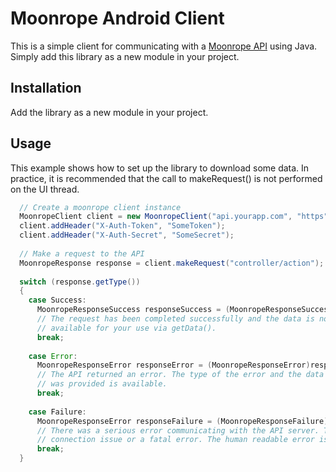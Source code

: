 # Moonrope Android Client

This is a simple client for communicating with a [Moonrope API](http://github.com/adamcooke/moonrope)
using Java. Simply add this library as a new module in your project.

## Installation

Add the library as a new module in your project.

## Usage

This example shows how to set up the library to download some data. In practice, it is recommended that the call to makeRequest() is not performed on the UI thread.

```java
  // Create a moonrope client instance
  MoonropeClient client = new MoonropeClient("api.yourapp.com", "https");
  client.addHeader("X-Auth-Token", "SomeToken");
  client.addHeader("X-Auth-Secret", "SomeSecret");
  
  // Make a request to the API
  MoonropeResponse response = client.makeRequest("controller/action");
  
  switch (response.getType())
  {
    case Success:
      MoonropeResponseSuccess responseSuccess = (MoonropeResponseSuccess)response;
      // The request has been completed successfully and the data is now
      // available for your use via getData().
      break;
      
    case Error:
      MoonropeResponseError responseError = (MoonropeResponseError)response;
      // The API returned an error. The type of the error and the data which
      // was provided is available.
      break;
      
    case Failure:
      MoonropeResponseError responseFailure = (MoonropeResponseFailure)response;
      // There was a serious error communicating with the API server. This is a
      // connection issue or a fatal error. The human readable error is provided.
      break;
  }
```
